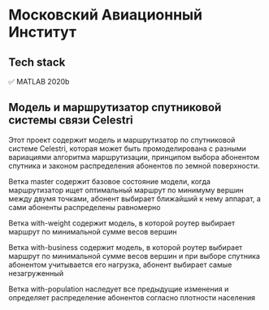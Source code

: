 # Московский Авиационный Институт

## Tech stack

:white_check_mark: MATLAB 2020b

## Модель и маршрутизатор спутниковой системы связи Celestri

Этот проект содержит модель и маршрутизатор по спутниковой системе Celestri, которая может быть промоделирована с разными вариациями алгоритма маршрутизации, принципом выбора абонентом спутника и законом распределения абонентов по земной поверхности.

Ветка master содержит базовое состояние модели, когда маршрутизатор ищет оптимальный маршрут по минимуму вершин между двумя точками, абонент выбирает ближайший к нему аппарат, а сами абоненты распределены равномерно

Ветка with-weight содержит модель, в которой роутер выбирает маршрут по минимальной сумме весов вершин

Ветка with-business содержит модель, в которой роутер выбирает маршрут по минимальной сумме весов вершин и при выборе спутника абонентом учитывается его нагрузка, абонент выбирает самые незагруженный

Ветка with-population наследует все предыдущие изменения и определяет распределение абонентов согласно плотности населения